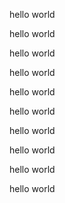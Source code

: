 hello world

hello world

hello world

hello world

hello world

hello world

hello world

hello world

hello world

hello world

